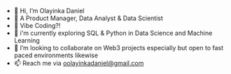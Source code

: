 - 👋 Hi, I’m Olayinka Daniel
- 👀 A Product Manager, Data Analyst & Data Scientist
- 🤖 Vibe Coding?! 
- 🌱 i'm currently exploring SQL & Python in Data Science and Machine Learning
- 💞️ I’m looking to collaborate on Web3 projects especially but open to fast paced environments likewise
- 📫 Reach me via oolayinkadaniel@gmail.com

<!---
OlaYK/OlaYK is a ✨ special ✨ repository because its `README.md` (this file) appears on your GitHub profile.
You can click the Preview link to take a look at your changes.
--->
